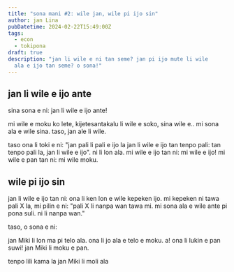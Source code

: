 ```yaml
---
title: "sona mani #2: wile jan, wile pi ijo sin"
author: jan Lina
pubDatetime: 2024-02-22T15:49:00Z
tags:
  - econ
  - tokipona
draft: true
description: "jan li wile e ni tan seme? jan pi ijo mute li wile
  ala e ijo tan seme? o sona!"
---
```


## jan li wile e ijo ante

sina sona e ni: jan li wile e ijo ante!

mi wile e moku ko lete, kijetesantakalu li wile e soko, sina wile e.. mi
sona ala e wile sina. taso, jan ale li wile.

taso ona li toki e ni: "jan pali li pali e ijo la jan li wile e ijo tan
tenpo pali: tan tenpo pali la, jan li wile e ijo". ni li lon ala. mi wile
e ijo tan ni: mi wile e ijo! mi wile e pan tan ni: mi wile moku.

## wile pi ijo sin

jan li wile e ijo tan ni: ona li ken lon e wile kepeken ijo. mi kepeken ni
tawa pali X la, mi pilin e ni: "pali X li nanpa wan tawa mi. mi sona ala e
wile ante pi pona suli. ni li nanpa wan."

taso, o sona e ni:

jan Miki li lon ma pi telo ala. ona li jo ala e telo e moku. a! ona li lukin
e pan suwi! jan Miki li moku e pan.

tenpo lili kama la jan Miki li moli ala
